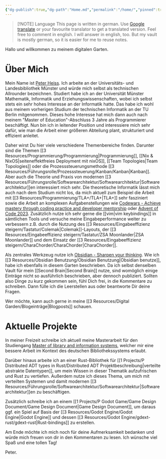 ```yaml
---
{"dg-publish":true,"dg-path":"Home.md","permalink":"/home/","pinned":true,"tags":["gardenEntry"],"created":"2024-04-14T10:43:50.050+02:00","updated":"2024-04-20T23:35:38.574+02:00"}
---
```



> [!NOTE] Language
> This page is written in german. Use [Google translate](https://www-netzmuffel-de.translate.goog/?_x_tr_sl=de&_x_tr_tl=en&_x_tr_hl=de&_x_tr_pto=wapp) or your favourite translator to get a  translated version. Feel free to comment in english. I will answer in english, too. But my vault is mostly german, so it is easier for me to reuse notes.

Hallo und willkommen zu meinem digitalen Garten.

# Über Mich

Mein Name ist [Peter Heiss](https://github.com/Heiss). Ich arbeite an der Universitäts- und Landesbibliothek Münster und würde mich selbst als technischen Allrounder bezeichnen. Studiert habe ich an der Universität Münster Mathematik, Informatik und Erziehungswissenschaften, wobei ich selbst stets ein sehr hohes Interesse an der Informatik hatte. Das habe ich wohl aus meinem vorherigen Studium der technischen Informatik an der TU Berlin mitgenommen. Dieses hohe Interesse hat mich dann auch nach meinem "Master of Education"-Abschluss 3 Jahre als Programmierer beschäftigt. Nun bin ich in leitender Position und interessiere mich sehr dafür, wie man die Arbeit einer größeren Abteilung plant, strukturiert und effizient anleitet.

Daher wirst Du hier viele verschiedene Themenbereiche finden. Darunter sind die Themen [[3 Resources/Programmierung/Programmierung\|Programmierung]], [[Nix & NixOS\|seiteneffektfreies Deployment mit nixOS]], [[Team Topologies\|Team Topologies]] oder die Prozesssteuerungsmethode [[3 Resources/Führungsrolle/Prozesssteuerung/Kanban/Kanban\|Kanban]]. Aber auch die Theorie und Praxis von modernen [[3 Resources/Führungsrolle/Softwarearchitektur/Softwarearchitektur\|Softwarearchitektur]]en interessiert mich sehr.
Die theoretische Informatik lässt mich auch nach dem Studium nicht los, da mich aktuell zum Beispiel die Arbeit mit [[3 Resources/Programmierung/TLA+/TLA+\|TLA+]] sehr fasziniert sowie die Arbeit an komplexen Aufgabenstellungen wie [Codewars - Achieve mastery through coding practice and developer mentorship](https://www.codewars.com) oder [Advent of Code 2023](https://github.com/Heiss/learning_tasks/tree/develop/Rust/adventofcode23/src).
Zusätzlich nutze ich sehr gerne die [[vim\|vim keybindings]] in sämtlichen Tools und versuche meine Eingabeperformance weiter zu verbessern z.B. durch die Nutzung des [[3 Resources/Eingabeeffizienz steigern/Tastatur/Colemak\|Colemak]]-Layouts, der [[3 Resources/Eingabeeffizienz steigern/Tastatur/ZSA Moonlander\|ZSA Moonlander]] und dem Einsatz der [[3 Resources/Eingabeeffizienz steigern/CharaChorder/CharaChorder\|CharaChorder]]. 

Als zentrales Werkzeug nutze ich [Obsidian - Sharpen your thinking](https://obsidian.md). Wie ich [[3 Resources/Obsidian Benutzung/Obsidian Benutzung\|Obsidian benutze]], habe ich ebenfalls in diesem Garten beschrieben. Da ich selbst denselben Vault für mein [[Second Brain\|Second Brain]] nutze, sind womöglich einige Einträge nicht so ausführlich beschrieben, aber dennoch publiziert.
Sollten also Dinge zu kurz gekommen sein, fühl Dich frei, in die Kommentare zu schreiben. Dann fülle ich die Leerstellen aus oder beantworte Dir deine Fragen.

Wer möchte, kann auch gerne in meine [[3 Resources/Digital Garden/Blogeinträge\|Blogposts]] schauen.

# Aktuelle Projekte

In meiner Freizeit schreibe ich aktuell meine Masterarbeit für den Studiengang [Master of library and information systems](https://www.th-koeln.de/studium/bibliotheks--und-informationswissenschaft-master_3202.php), welcher mir eine bessere Arbeit im Kontext des deutschen Bibliothekssystems erlaubt.

Darüber hinaus arbeite ich an einer Rust-Bibliothek für [[1 Projects/P Distributed ADT types in Rust/Distributed ADT Projektbeschreibung\|verteilte abstrakte Datentypen]], um mein Wissen in dieser Thematik aufzufrischen und Rust zu vertiefen. Außerdem nutze ich dieses Thema, um mich mit verteilten Systemen und damit modernen [[3 Resources/Führungsrolle/Softwarearchitektur/Softwarearchitektur\|Softwarearchitektur]]en zu beschäftigen.

Zusätzlich schreibe ich an einem [[1 Projects/P Godot Game/Game Design Document/Game Design Document\|Game Design Document]], um daraus ggf. ein Spiel auf Basis der [[3 Resources/Godot Engine/Godot Engine\|Godot Engine]] und dessen [[3 Resources/Godot Engine/gdext-rust/gdext-rust\|Rust-bindings]] zu erstellen.

Am Ende möchte ich mich noch für deine Aufmerksamkeit bedanken und würde mich freuen von dir in den Kommentaren zu lesen. Ich wünsche viel Spaß und eine tollen Tag! 

Peter. 
